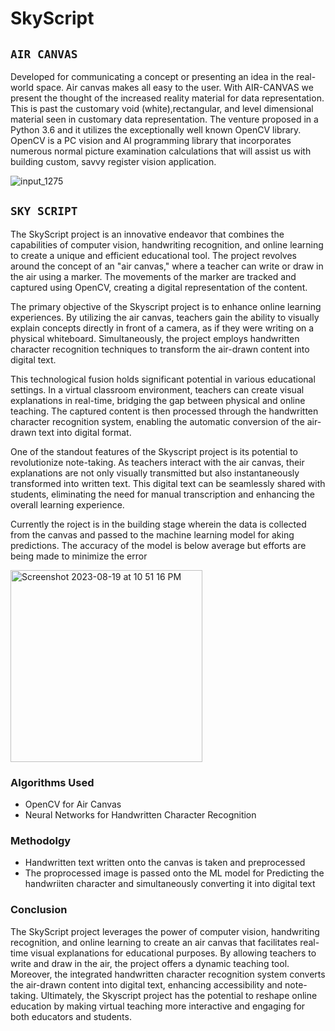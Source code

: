 # SkyScript

## `AIR CANVAS`
Developed for communicating a concept or presenting an idea in the real-world space. Air canvas makes all easy to the user. With AIR-CANVAS we
present the thought of the increased reality material for data representation. This is past the customary void (white),rectangular, and level dimensional material seen in customary data representation. The venture proposed in a Python 3.6 and it utilizes the exceptionally well known OpenCV
library. OpenCV is a PC vision and AI programming library that incorporates numerous normal picture examination calculations that will assist us with building custom, savvy register vision application.

![input_1275](https://github.com/saniya1027108/SkyScript/assets/56751947/e2e46fb0-652b-4d35-b8a9-29f34b5191be)

## `SKY SCRIPT`
The SkyScript project is an innovative endeavor that combines the capabilities of computer vision, handwriting recognition, and online learning to create a unique and efficient educational tool. The project revolves around the concept of an "air canvas," where a teacher can write or draw in the air using a marker. The movements of the marker are tracked and captured using OpenCV, creating a digital representation of the content.

The primary objective of the Skyscript project is to enhance online learning experiences. By utilizing the air canvas, teachers gain the ability to visually explain concepts directly in front of a camera, as if they were writing on a physical whiteboard. Simultaneously, the project employs handwritten character recognition techniques to transform the air-drawn content into digital text.

This technological fusion holds significant potential in various educational settings. In a virtual classroom environment, teachers can create visual explanations in real-time, bridging the gap between physical and online teaching. The captured content is then processed through the handwritten character recognition system, enabling the automatic conversion of the air-drawn text into digital format.

One of the standout features of the Skyscript project is its potential to revolutionize note-taking. As teachers interact with the air canvas, their explanations are not only visually transmitted but also instantaneously transformed into written text. This digital text can be seamlessly shared with students, eliminating the need for manual transcription and enhancing the overall learning experience.


Currently the roject is in the building stage wherein the data is collected from the canvas and passed to the machine learning model for aking predictions. The accuracy of the model is below average but efforts are being made to minimize the error

<img width="307" alt="Screenshot 2023-08-19 at 10 51 16 PM" src="https://github.com/saniya1027108/SkyScript/assets/56751947/3cc056d7-79d3-4430-a61f-3653aa232284">

### Algorithms Used
- OpenCV for Air Canvas
- Neural Networks for Handwritten Character Recognition

### Methodolgy
- Handwritten text written onto the canvas is taken and preprocessed
- The proprocessed image is passed onto the ML model for Predicting the handwriiten character and simultaneously converting it into digital text

### Conclusion
The SkyScript project leverages the power of computer vision, handwriting recognition, and online learning to create an air canvas that facilitates real-time visual explanations for educational purposes. By allowing teachers to write and draw in the air, the project offers a dynamic teaching tool. Moreover, the integrated handwritten character recognition system converts the air-drawn content into digital text, enhancing accessibility and note-taking. Ultimately, the Skyscript project has the potential to reshape online education by making virtual teaching more interactive and engaging for both educators and students.

